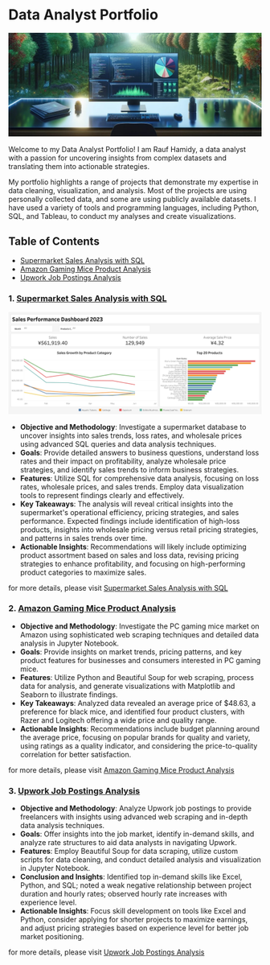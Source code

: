 # Data Analyst Portfolio

![data_analyst_portfolio](data_analyst_portfolio.jpg)

Welcome to my Data Analyst Portfolio! I am Rauf Hamidy, a data analyst with a passion for uncovering insights from complex datasets and translating them into actionable strategies.

My portfolio highlights a range of projects that demonstrate my expertise in data cleaning, visualization, and analysis. Most of the projects are using personally collected data, and some are using publicly available datasets. I have used a variety of tools and programming languages, including Python, SQL, and Tableau, to conduct my analyses and create visualizations.

## Table of Contents

- [Supermarket Sales Analysis with SQL](#1-supermarket-sales-analysis-with-sql)
- [Amazon Gaming Mice Product Analysis](#2-amazon-gaming-mice-product-analysis)
- [Upwork Job Postings Analysis](#3-upwork-job-postings-analysis)

### 1. [Supermarket Sales Analysis with SQL](https://github.com/raufh10/supermarket_data_analysis_sql)

![Sales Dashboard Overview](./overview/Sales_Dashboard_Overview.png)

- **Objective and Methodology**: Investigate a supermarket database to uncover insights into sales trends, loss rates, and wholesale prices using advanced SQL queries and data analysis techniques.
- **Goals**: Provide detailed answers to business questions, understand loss rates and their impact on profitability, analyze wholesale price strategies, and identify sales trends to inform business strategies.
- **Features**: Utilize SQL for comprehensive data analysis, focusing on loss rates, wholesale prices, and sales trends. Employ data visualization tools to represent findings clearly and effectively.
- **Key Takeaways**: The analysis will reveal critical insights into the supermarket's operational efficiency, pricing strategies, and sales performance. Expected findings include identification of high-loss products, insights into wholesale pricing versus retail pricing strategies, and patterns in sales trends over time.
- **Actionable Insights**: Recommendations will likely include optimizing product assortment based on sales and loss data, revising pricing strategies to enhance profitability, and focusing on high-performing product categories to maximize sales.

for more details, please visit [Supermarket Sales Analysis with SQL](https://github.com/raufh10/supermarket_data_analysis_sql)

### 2. [Amazon Gaming Mice Product Analysis](https://github.com/raufh10/Amazon_Gaming_Mice_Data_Analysis)

- **Objective and Methodology**: Investigate the PC gaming mice market on Amazon using sophisticated web scraping techniques and detailed data analysis in Jupyter Notebook.
- **Goals**: Provide insights on market trends, pricing patterns, and key product features for businesses and consumers interested in PC gaming mice.
- **Features**: Utilize Python and Beautiful Soup for web scraping, process data for analysis, and generate visualizations with Matplotlib and Seaborn to illustrate findings.
- **Key Takeaways**: Analyzed data revealed an average price of $48.63, a preference for black mice, and identified four product clusters, with Razer and Logitech offering a wide price and quality range.
- **Actionable Insights**: Recommendations include budget planning around the average price, focusing on popular brands for quality and variety, using ratings as a quality indicator, and considering the price-to-quality correlation for better satisfaction.

for more details, please visit [Amazon Gaming Mice Product Analysis](https://github.com/raufh10/Amazon_Gaming_Mice_Data_Analysis)

### 3. [Upwork Job Postings Analysis](https://github.com/raufh10/Upwork_Job_Data_Analysis)

- **Objective and Methodology**: Analyze Upwork job postings to provide freelancers with insights using advanced web scraping and in-depth data analysis techniques.
- **Goals**: Offer insights into the job market, identify in-demand skills, and analyze rate structures to aid data analysts in navigating Upwork.
- **Features**: Employ Beautiful Soup for data scraping, utilize custom scripts for data cleaning, and conduct detailed analysis and visualization in Jupyter Notebook.
- **Conclusion and Insights**: Identified top in-demand skills like Excel, Python, and SQL; noted a weak negative relationship between project duration and hourly rates; observed hourly rate increases with experience level.
- **Actionable Insights**: Focus skill development on tools like Excel and Python, consider applying for shorter projects to maximize earnings, and adjust pricing strategies based on experience level for better job market positioning.

for more details, please visit [Upwork Job Postings Analysis](https://github.com/raufh10/Upwork_Job_Data_Analysis)
